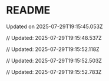 # README

Updated on 2025-07-29T19:15:45.053Z

// Updated: 2025-07-29T19:15:48.537Z

// Updated: 2025-07-29T19:15:52.118Z

// Updated: 2025-07-29T19:15:52.503Z

// Updated: 2025-07-29T19:15:52.783Z
